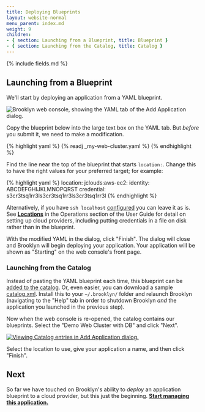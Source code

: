 ```yaml
---
title: Deploying Blueprints
layout: website-normal
menu_parent: index.md
weight: 9
children:
- { section: Launching from a Blueprint, title: Blueprint } 
- { section: Launching from the Catalog, title: Catalog } 
---
```


{% include fields.md %}


## Launching from a Blueprint

We'll start by deploying an application from a YAML blueprint.

![Brooklyn web console, showing the YAML tab of the Add Application dialog.](images/add-application-modal-yaml.png)

Copy the blueprint below into the large text box on the YAML tab. 
But *before* you submit it, we need to make a modification.

{% highlight yaml %}
{% readj _my-web-cluster.yaml %}
{% endhighlight %}

Find the line near the top of the blueprint that starts `location:`. 
Change this to have the right values for your preferred target; for example: 

{% highlight yaml %}
location:
  jclouds:aws-ec2:
    identity: ABCDEFGHIJKLMNOPQRST
    credential: s3cr3tsq1rr3ls3cr3tsq1rr3ls3cr3tsq1rr3l
{% endhighlight %}

Alternatively, if you have `ssh localhost` [configured](../ops/locations/#localhost) you can leave it as is.
See __[Locations](../ops/locations)__ in the Operations section of the User Guide for detail on setting up
cloud providers, including putting credentials in a file on disk rather than in the blueprint.

With the modified YAML in the dialog, click "Finish". The dialog will close and Brooklyn will begin deploying your
application. Your application will be shown as "Starting" on the web console's front page.


### Launching from the Catalog

Instead of pasting the YAML blueprint each time,
this blueprint can be [added to the catalog](../ops/catalog/).
Or, even easier, you can download a sample [catalog.xml](catalog.xml).
Install this to your `~/.brooklyn/` folder and relaunch Brooklyn
(navigating to the "Help" tab in order to shutdown Brooklyn *and* the application you launched in the previous step).

Now when the web console is re-opened, the catalog contains our blueprints.
Select the "Demo Web Cluster with DB" and click "Next".

[![Viewing Catalog entries in Add Application dialog.](images/add-application-catalog-web-cluster-with-db.png)](images/add-application-catalog-web-cluster-with-db-large.png)

Select the location to use, give your application a name, and then click "Finish".


## Next 

So far we have touched on Brooklyn's ability to *deploy* an application blueprint to a cloud provider, 
but this just the beginning.  **[Start managing this application.](managing.html)**
